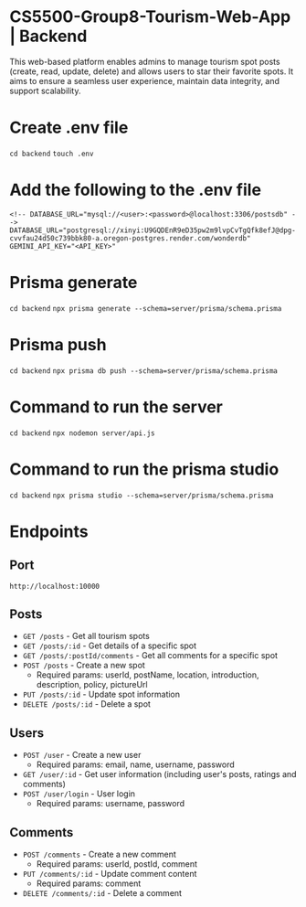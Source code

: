 # CS5500-Group8-Tourism-Web-App | Backend
This web-based platform enables admins to manage tourism spot posts (create, read, update, delete) and allows users to star their favorite spots. It aims to ensure a seamless user experience, maintain data integrity, and support scalability. 

# Create .env file
```cd backend```
```touch .env```

# Add the following to the .env file
```
<!-- DATABASE_URL="mysql://<user>:<password>@localhost:3306/postsdb" -->
DATABASE_URL="postgresql://xinyi:U9GQDEnR9eD35pw2m9lvpCvTgQfk8efJ@dpg-cvvfau24d50c739bbk80-a.oregon-postgres.render.com/wonderdb"
GEMINI_API_KEY="<API_KEY>"
```
# Prisma generate
```cd backend```
```npx prisma generate --schema=server/prisma/schema.prisma```
# Prisma push
```cd backend```
```npx prisma db push --schema=server/prisma/schema.prisma```

# Command to run the server
```cd backend```
```npx nodemon server/api.js```

# Command to run the prisma studio
```cd backend```
```npx prisma studio --schema=server/prisma/schema.prisma```

# Endpoints
## Port
```http://localhost:10000```

## Posts
- `GET /posts` - Get all tourism spots
- `GET /posts/:id` - Get details of a specific spot
- `GET /posts/:postId/comments` - Get all comments for a specific spot
- `POST /posts` - Create a new spot
  - Required params: userId, postName, location, introduction, description, policy, pictureUrl
- `PUT /posts/:id` - Update spot information
- `DELETE /posts/:id` - Delete a spot

## Users
- `POST /user` - Create a new user
  - Required params: email, name, username, password
- `GET /user/:id` - Get user information (including user's posts, ratings and comments)
- `POST /user/login` - User login
  - Required params: username, password

## Comments
- `POST /comments` - Create a new comment
  - Required params: userId, postId, comment
- `PUT /comments/:id` - Update comment content
  - Required params: comment
- `DELETE /comments/:id` - Delete a comment
